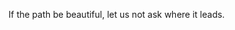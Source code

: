 <div style="align: center">
  <p>If the path be beautiful, let us not ask where it leads.</p>
</div>
